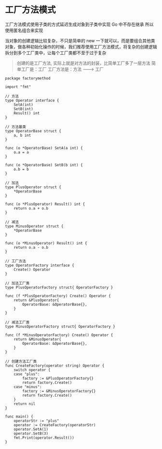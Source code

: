 # 工厂方法模式
工厂方法模式使用子类的方式延迟生成对象到子类中实现
Go 中不存在继承 所以使用匿名组合来实现

当对象的创建逻辑比较复杂，不只是简单的 new 一下就可以，而是要组合其他类对象，做各种初始化操作的时候，我们推荐使用工厂方法模式，将复杂的创建逻辑拆分到多个工厂类中，让每个工厂类都不至于过于复杂


> 创建的是工厂方法, 实际上就是对方法的封装，比简单工厂多了一层方法
> 简单工厂是：工厂
> 工厂方法是：方法 ---> 工厂

```golang
package factorymethod

import "fmt"

// 方法
type Operator interface {
	SetA(int)
	SetB(int)
	Result() int
}

// 方法基类
type OperatorBase struct {
	a, b int
}

func (o *OperatorBase) SetA(a int) {
	o.a = a
}

func (o *OperatorBase) SetB(b int) {
	o.b = b
}

// 加法
type PlusOperator struct {
	*OperatorBase
}

func (o *PlusOperator) Result() int {
	return o.a + o.b
}

// 减法
type MinusOperator struct {
	*OperatorBase
}

func (o *MinusOperator) Result() int {
	return o.a - o.b
}

// 工厂方法
type OperatorFactory interface {
	Create() Operator
}

// 加法工厂类
type PlusOperatorFactory struct{ OperatorFactory }

func (f *PlusOperatorFactory) Create() Operator {
	return &PlusOperator{
		OperatorBase: &OperatorBase{},
	}
}

// 减法工厂类
type MinusOperatorFactory struct{ OperatorFactory }

func (f *MinusOperatorFactory) Create() Operator {
	return &MinusOperator{
		OperatorBase: &OperatorBase{},
	}
}

// 创建方法工厂类
func CreateFactory(operator string) Operator {
	switch operator {
	case "plus":
		factory := &PlusOperatorFactory{}
		return factory.Create()
	case "minus":
		factory := &MinusOperatorFactory{}
		return factory.Create()
	}
	return nil
}

func main() {
	operatorStr := "plus"
	operator := CreateFactory(operatorStr)
	operator.SetA(1)
	operator.SetB(3)
	fmt.Print(operator.Result())
}

```